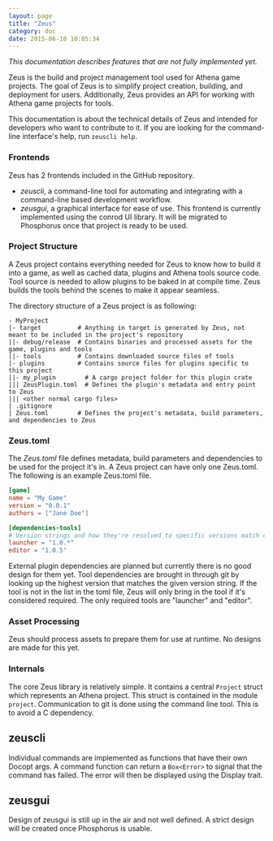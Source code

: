 ```yaml
---
layout: page
title: "Zeus"
category: doc
date: 2015-06-10 10:05:34
---
```


*This documentation describes features that are not fully implemented yet.*

Zeus is the build and project management tool used for Athena game projects.
The goal of Zeus is to simplify project creation, building, and deployment for users.
Additionally, Zeus provides an API for working with Athena game projects for tools.

This documentation is about the technical details of Zeus and intended for developers
who want to contribute to it. If you are looking for the command-line interface's
help, run `zeuscli help`.

### Frontends

Zeus has 2 frontends included in the GitHub repository.

- *zeuscli*, a command-line tool for automating and integrating with a command-line
  based development workflow.
- *zeusgui*, a graphical interface for ease of use. This frontend is currently
  implemented using the conrod UI library. It will be migrated to Phosphorus once
  that project is ready to be used.

### Project Structure

A Zeus project contains everything needed for Zeus to know how to build it into a
game, as well as cached data, plugins and Athena tools source code. Tool source is
needed to allow plugins to be baked in at compile time. Zeus builds the tools behind
the scenes to make it appear seamless.

The directory structure of a Zeus project is as following:

```
- MyProject
|- target          # Anything in target is generated by Zeus, not meant to be included in the project's repository
||- debug/release  # Contains binaries and processed assets for the game, plugins and tools
||- tools          # Contains downloaded source files of tools
|- plugins         # Contains source files for plugins specific to this project
||- my_plugin        # A cargo project folder for this plugin crate
||| ZeusPlugin.toml  # Defines the plugin's metadata and entry point to Zeus
||| <other normal cargo files>
| .gitignore
| Zeus.toml        # Defines the project's metadata, build parameters, and dependencies to Zeus
```

### Zeus.toml

The *Zeus.toml* file defines metadata, build parameters and dependencies to be used
for the project it's in. A Zeus project can have only one Zeus.toml. The following
is an example Zeus.toml file.

```toml
[game]
name = "My Game"
version = "0.0.1"
authors = ["Jane Doe"]

[dependencies-tools]
# Version strings and how they're resolved to specific versions match cargo
launcher = "1.0.*"
editor = "1.0.5"
```

External plugin dependencies are planned but currently there is no good design for
them yet. Tool dependencies are brought in through git by looking up the highest
version that matches the given version string. If the tool is not in the list in
the toml file, Zeus will only bring in the tool if it's considered required. The
only required tools are "launcher" and "editor".


### Asset Processing

Zeus should process assets to prepare them for use at runtime. No designs are made
for this yet.


### Internals

The core Zeus library is relatively simple. It contains a central `Project` struct
which represents an Athena project. This struct is contained in the module `project`.
Communication to git is done using the command line tool. This is to avoid a C dependency.

## zeuscli

Individual commands are implemented as functions that have their own Docopt args.
A command function can return a `Box<Error>` to signal that the command has failed.
The error will then be displayed using the Display trait.

## zeusgui

Design of zeusgui is still up in the air and not well defined. A strict design will
be created once Phosphorus is usable.
